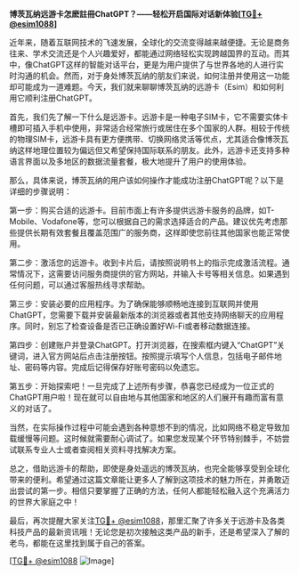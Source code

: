 **博茨瓦纳远游卡怎麽註冊ChatGPT？——轻松开启国际对话新体验[[TG💪+ @esim1088](https://t.me/s/esim1088)]**

近年来，随着互联网技术的飞速发展，全球化的交流变得越来越便捷。无论是商务往来、学术交流还是个人兴趣爱好，都能通过网络轻松实现跨越国界的互动。而其中，像ChatGPT这样的智能对话平台，更是为用户提供了与世界各地的人进行实时沟通的机会。然而，对于身处博茨瓦纳的朋友们来说，如何注册并使用这一功能却可能成为一道难题。今天，我们就来聊聊博茨瓦纳的远游卡（Esim）和如何利用它顺利注册ChatGPT。

首先，我们先了解一下什么是远游卡。远游卡是一种电子SIM卡，它不需要实体卡槽即可插入手机中使用，非常适合经常旅行或居住在多个国家的人群。相较于传统的物理SIM卡，远游卡具有更方便携带、切换网络灵活等优点，尤其适合像博茨瓦纳这样地理位置较为偏远但又希望保持国际联系的朋友。此外，远游卡还支持多种语言界面以及多地区的数据流量套餐，极大地提升了用户的使用体验。

那么，具体来说，博茨瓦纳的用户该如何操作才能成功注册ChatGPT呢？以下是详细的步骤说明：

第一步：购买合适的远游卡。目前市面上有许多提供远游卡服务的品牌，如T-Mobile、Vodafone等，您可以根据自己的需求选择适合的产品。建议优先考虑那些提供长期有效套餐且覆盖范围广的服务商，这样即使您前往其他国家也能正常使用。

第二步：激活您的远游卡。收到卡片后，请按照说明书上的指示完成激活流程。通常情况下，这需要访问服务商提供的官方网站，并输入卡号等相关信息。如果遇到任何问题，可以通过客服热线寻求帮助。

第三步：安装必要的应用程序。为了确保能够顺畅地连接到互联网并使用ChatGPT，您需要下载并安装最新版本的浏览器或者其他支持网络聊天的应用程序。同时，别忘了检查设备是否已正确设置好Wi-Fi或者移动数据连接。

第四步：创建账户并登录ChatGPT。打开浏览器，在搜索框内键入“ChatGPT”关键词，进入官方网站后点击注册按钮。按照提示填写个人信息，包括电子邮件地址、密码等内容。完成后记得保存好账号密码以免遗忘。

第五步：开始探索吧！一旦完成了上述所有步骤，恭喜您已经成为一位正式的ChatGPT用户啦！现在就可以自由地与其他国家和地区的人们展开有趣而富有意义的对话了。

当然，在实际操作过程中可能会遇到各种意想不到的情况，比如网络不稳定导致加载缓慢等问题。这时候就需要耐心调试了。如果您发现某个环节特别棘手，不妨尝试联系专业人士或者查阅相关资料寻找解决方案。

总之，借助远游卡的帮助，即使是身处遥远的博茨瓦纳，也完全能够享受到全球化带来的便利。希望通过这篇文章能让更多人了解到这项技术的魅力所在，并勇敢迈出尝试的第一步。相信只要掌握了正确的方法，任何人都能轻松融入这个充满活力的世界大家庭之中！

最后，再次提醒大家关注[TG💪+ @esim1088](https://t.me/s/esim1088)，那里汇聚了许多关于远游卡及各类科技产品的最新资讯哦！无论您是初次接触这类产品的新手，还是希望深入了解的老鸟，都能在这里找到属于自己的答案。

[[TG💪+ @esim1088](https://t.me/s/esim1088) ![Image](https://i.postimg.cc/4NQfJmqS/Snipaste-2025-05-13-00-14-12.png)]